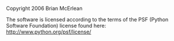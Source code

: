 Copyright 2006 Brian McErlean

The software is licensed according to the terms of the PSF (Python Software Foundation) license found here: http://www.python.org/psf/license/